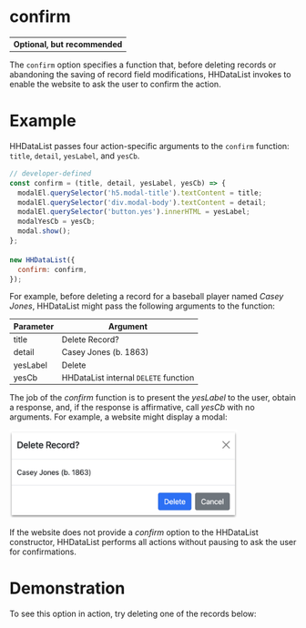 # confirm

<table class="options-table"><tr><th>Optional, but recommended</th></tr></table>

The `confirm` option specifies a function that, before deleting records or abandoning the saving of record field modifications, HHDataList invokes to enable the website to ask the user to confirm the action.

# Example

HHDataList passes four action-specific arguments to the `confirm` function: `title`, `detail`, `yesLabel`, and `yesCb`.

``` js nonum
// developer-defined
const confirm = (title, detail, yesLabel, yesCb) => {
  modalEl.querySelector('h5.modal-title').textContent = title;
  modalEl.querySelector('div.modal-body').textContent = detail;
  modalEl.querySelector('button.yes').innerHTML = yesLabel;
  modalYesCb = yesCb;
  modal.show();
};
 
new HHDataList({
  confirm: confirm,
});
```

For example, before deleting a record for a baseball player named *Casey Jones*, HHDataList might pass the following arguments to the function:

|Parameter|Argument|
|-|-|
|title|Delete Record?|
|detail|Casey Jones (b. 1863)|
|yesLabel|Delete|
|yesCb|HHDataList internal `DELETE` function|

The job of the *confirm* function is to present the *yesLabel* to the user, obtain a response, and, if the response is affirmative, call *yesCb* with no arguments. For example, a website might display a modal:

<p><img src="confirm.png" class="img-fluid d-block" width=400 loading="lazy"></p>

If the website does not provide a *confirm* option to the HHDataList constructor, HHDataList performs all actions without pausing to ask the user for confirmations.

# Demonstration

To see this option in action, try deleting one of the records below:

<div id="datalist" class="hh-data-list mt-4"></div>
<script>
  var options = new DLPlayersOptions002('datalist');
  options.expand.showTool = false;
  options.queryParams.limit.showTool = false;
  new HHDataList(options);
</script>

